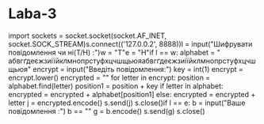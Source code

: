 # Laba-3
import sockets = socket.socket(socket.AF_INET, socket.SOCK_STREAM)s.connect(('127.0.0.2', 8888))l = input("Шифрувати повідомлення чи ні(Т/Н) :")w = "Т"e = "Н"if l == w: alphabet = " абвгґдеєжзиіїйклмнопрстуфхцчшщьюяабвгґдеєжзиіїйклмнопрстуфхцчшщьюя" encrypt = input("Введіть повідомлення:") key = int(1) encrypt = encrypt.lower() encrypted = "" for letter in encrypt: position = alphabet.find(letter) position1 = position + key if letter in alphabet: encrypted = encrypted + alphabet[position1] else: encrypted = encrypted + letter j = encrypted.encode() s.send(j) s.close()if l == e: b = input("Ваше повідомлення :") b == "" g = b.encode() s.send(g) s.close()
